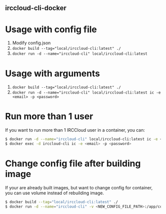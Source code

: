 irccloud-cli-docker
--

# Usage with config file

1. Modify config.json
2. `docker build --tag="local/irccloud-cli:latest" ./ `
3. `docker run -d --name="irccloud-cli" local/irccloud-cli:latest`


# Usage with arguments

1. `docker build --tag="local/irccloud-cli:latest" ./ `
2. `docker run -d --name="irccloud-cli" local/irccloud-cli:latest ic -e <email> -p <password>`


# Run more than 1 user

If you want to run more than 1 IRCCloud user in a container, you can:

```bash
$ docker run -d --name="irccloud-cli" local/irccloud-cli:latest ic -e <email> -p <password>
$ docker exec -d irccloud-cli ic -e <email> -p <password>
```


# Change config file after building image

If your are already built images, but want to change config for container, you can use volume instead of rebuilding image.

```bash
$ docker build --tag="local/irccloud-cli:latest" ./
$ docker run -d --name="irccloud-cli" -v <NEW_CONFIG_FILE_PATH>:/app/config.json local/irccloud-cli:latest
```
